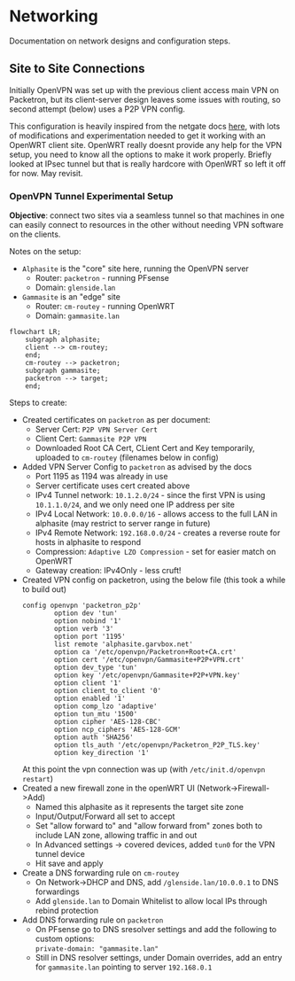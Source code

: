 # Networking
Documentation on network designs and configuration steps.


## Site to Site Connections
Initially OpenVPN was set up with the previous client access main VPN on Packetron, but its client-server design
leaves some issues with routing, so second attempt (below) uses a P2P VPN config.

This configuration is heavily inspired from the netgate docs [here](https://docs.netgate.com/pfsense/en/latest/recipes/openvpn-s2s-psk.html),
with lots of modifications and experimentation needed to get it working with an OpenWRT client site.
OpenWRT really doesnt provide any help for the VPN setup, you need to know all the options to
make it work properly. Briefly looked at IPsec tunnel but that is really hardcore with OpenWRT so
left it off for now. May revisit.

### OpenVPN Tunnel Experimental Setup
**Objective**: connect two sites via a seamless tunnel so that machines in one can
easily connect to resources in the other without needing VPN software on the clients.

Notes on the setup:
* `Alphasite` is the "core" site here, running the OpenVPN server
  * Router: `packetron` - running PFsense
  * Domain: `glenside.lan`
* `Gammasite` is an "edge" site
  * Router: `cm-routey` - running OpenWRT
  * Domain: `gammasite.lan`


```mermaid
flowchart LR;
    subgraph alphasite;
    client --> cm-routey;
    end;
    cm-routey --> packetron;
    subgraph gammasite;
    packetron --> target;
    end;
```


Steps to create:
* Created certificates on `packetron` as per document:
  * Server Cert: `P2P VPN Server Cert`
  * Client Cert: `Gammasite P2P VPN`
  * Downloaded Root CA Cert, CLient Cert and Key temporarily, uploaded to `cm-routey` (filenames below in config)
* Added VPN Server Config to `packetron` as advised by the docs
  * Port 1195 as 1194 was already in use
  * Server certificate uses cert created above
  * IPv4 Tunnel network: `10.1.2.0/24` - since the first VPN is using `10.1.1.0/24`,
    and we only need one IP address per site
  * IPv4 Local Network: `10.0.0.0/16` - allows access to the full LAN in alphasite (may restrict to server range in future)
  * IPv4 Remote Network: `192.168.0.0/24` - creates a reverse route for hosts in alphasite to respond
  * Compression: `Adaptive LZO Compression` - set for easier match on OpenWRT
  * Gateway creation: IPv4Only - less cruft!
* Created VPN config on packetron, using the below file (this took a while to build out)
  ```
  config openvpn 'packetron_p2p'
          option dev 'tun'
          option nobind '1'
          option verb '3'
          option port '1195'
          list remote 'alphasite.garvbox.net'
          option ca '/etc/openvpn/Packetron+Root+CA.crt'
          option cert '/etc/openvpn/Gammasite+P2P+VPN.crt'
          option dev_type 'tun'
          option key '/etc/openvpn/Gammasite+P2P+VPN.key'
          option client '1'
          option client_to_client '0'
          option enabled '1'
          option comp_lzo 'adaptive'
          option tun_mtu '1500'
          option cipher 'AES-128-CBC'
          option ncp_ciphers 'AES-128-GCM'
          option auth 'SHA256'
          option tls_auth '/etc/openvpn/Packetron_P2P_TLS.key'
          option key_direction '1'
  ```
  At this point the vpn connection was up (with `/etc/init.d/openvpn restart`)
* Created a new firewall zone in the openWRT UI (Network->Firewall->Add)
  * Named this alphasite as it represents the target site zone
  * Input/Output/Forward all set to accept
  * Set "allow forward to" and "allow forward from" zones both to include LAN zone, allowing traffic in and out
  * In Advanced settings -> covered devices, added `tun0` for the VPN tunnel device
  * Hit save and apply
* Create a DNS forwarding rule on `cm-routey`
  * On Network->DHCP and DNS, add `/glenside.lan/10.0.0.1` to DNS forwardings
  * Add `glenside.lan` to Domain Whitelist to allow local IPs through rebind protection
* Add DNS forwarding rule on `packetron`
  * On PFsense go to DNS sresolver settings and add the following to custom options:  
  `private-domain: "gammasite.lan"`
  * Still in DNS resolver settings, under Domain overrides, add an entry for
  `gammasite.lan` pointing to server `192.168.0.1`
